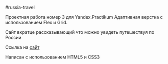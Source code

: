 #russia-travel

Проектная работа номер 3 для Yandex.Practikum
Адаптивная верстка с использованием Flex и Grid.

Сайт вкратце рассказывающий что можно увидеть путешествуя по России

Ссылка на [сайт](https://alfa38.github.io/russian-travel/index.html)

Написан с использованием HTML5 и CSS3